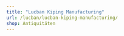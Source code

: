 ```yaml
---
title: "Lucban Kiping Manufacturing"
url: /lucban/lucban-kiping-manufacturing/
shop: Antiquitäten
---
```

